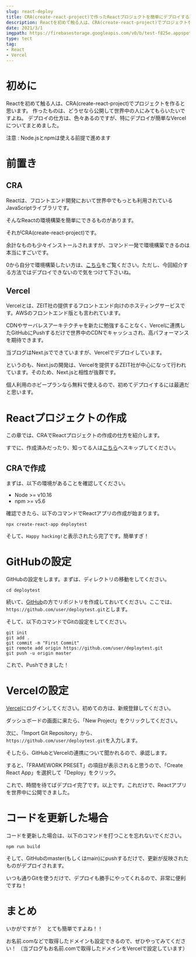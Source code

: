 ```yaml
---
slug: react-deploy
title: CRA(create-react-project)で作ったReactプロジェクトを簡単にデプロイする方法(Vercel)
description: Reactを初めて触る人は、CRA(create-react-project)でプロジェクトを作ると思います。作ったものは、どうせなら公開して世界中の人にみてもらいたいですよね。デプロイの仕方は、色々あるのですが、特にデプロイが簡単なVercelについてまとめました。
date: 2021/3/1
imgpath: https://firebasestorage.googleapis.com/v0/b/test-f825e.appspot.com/o/images%2Fblog%2Fblog-icon%2Freact-2.svg?alt=media&token=deb078bd-642f-4f12-b2b1-12bc29572368
type: tect
tag: 
- React
- Vercel
---
```


# 初めに
Reactを初めて触る人は、CRA(create-react-project)でプロジェクトを作ると思います。
作ったものは、どうせなら公開して世界中の人にみてもらいたいですよね。
デプロイの仕方は、色々あるのですが、特にデプロイが簡単なVercelについてまとめました。

注意 : Node.jsとnpmは使える前提で進めます

# 前置き
## CRA
Reactは、フロントエンド開発において世界中でもっとも利用されているJavaScriptライブラリです。

そんなReactの環境構築を簡単にできるものがあります。

それがCRA(create-react-project)です。


余計なものも少々インストールされますが、コマンド一発で環境構築できるのは本当にすごいです。


0から自分で環境構築したい方は、[こちら](https://nosuke-blog.site/blog/webpack-babel-react)をご覧ください。ただし、今回紹介する方法ではデプロイできないので気をつけて下さいね。

## Vercel
Vercelとは、ZEIT社の提供するフロントエンド向けのホスティングサービスです。AWSのフロントエンド版とも言われています。

CDNやサーバレスアーキテクチャを新たに勉強することなく、Vercelに連携したGitHubにPushするだけで世界中のCDNでキャッシュされ、高パフォーマンスを期待できます。

当ブログはNext.jsでできていますが、Vercelでデプロイしています。

というのも、Next.jsの開発は、Vercelを提供するZEIT社が中心になって行われています。そのため、Next.jsと相性が抜群です。

個人利用のホビープランなら無料で使えるので、初めてデプロイするには最適だと思います。

# Reactプロジェクトの作成
この章では、CRAでReactプロジェクトの作成の仕方を紹介します。

すでに、作成済みだったり、知ってる人は[こちら](https://nosuke-blog.site/blog/react-deploy#GitHubの設定)へスキップしてください。

## CRAで作成
まずは、以下の環境があることを確認してください。

- Node >= v10.16
- npm >= v5.6

確認できたら、以下のコマンドでReactアプリの作成が始まります。
```none
npx create-react-app deploytest
```
そして、`Happy hacking!`と表示されたら完了です。簡単すぎ！

# GitHubの設定
GitHubの設定をします。まずは、ディレクトリの移動をしてください。
```none
cd deploytest
```
続いて、[GitHub](https://github.com/)の方でリポジトリを作成しておいてください。ここでは、`https://github.com/user/deploytest.git`とします。

そして、以下のコマンドでGitの設定をしてください。
```none
git init
git add .
git commit -m "First Commit"
git remote add origin https://github.com/user/deploytest.git
git push -u origin master
```
これで、Pushできました！

# Vercelの設定
[Vercel](https://vercel.com)にログインしてください。初めての方は、新規登録してください。

ダッシュボードの画面に来たら、「New Project」をクリックしてください。

次に、「Import Git Repository」から、`https://github.com/user/deploytest.git`を入力します。

そしたら、GitHubとVercelの連携について聞かれるので、承認します。

すると、「FRAMEWORK PRESET」の項目が表示されると思うので、「Create React App」を選択して「Deploy」をクリック。

これで、時間を待てばデプロイ完了です。以上です。これだけで、Reactアプリを世界中に公開できました。

# コードを更新した場合
コードを更新した場合は、以下のコマンドを打つことを忘れないでください。

```none
npm run build
```

そして、GitHubのmaster(もしくはmain)にpushするだけで、更新が反映されたものがデプロイされます。

いつも通りGitを使うだけで、デプロイも勝手にやってくれるので、非常に便利ですね！

# まとめ
いかがですが？　とても簡単ですよね！！

お名前.comなどで取得したドメインも設定できるので、ぜひやってみてください！
（当ブログもお名前.comで取得したドメインをVercelで設定しています）